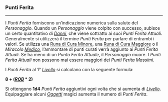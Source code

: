 ### Punti Ferita

---

I *Punti Ferita* forniscono un’indicazione numerica sulla salute del *Personaggio*. Quando un *Personaggio* viene colpito con successo, subisce un certo quantitativo di [*Danni*](..\combattimento\attacco.md), che viene sottratto ai suoi *Punti Ferita Attuali*. Generalmente si utilizzerà il termine *Punti Ferita* per parlare di entrambi i valori. Se utilizza una [Runa di Cura Minore](..\oggetti\consumabili.md), una [Runa di Cura Maggiore](..\oggetti\consumabili.md) o il *Miracolo* [*Medico*](..\magia\miracoli\liv-I.md), l’ammontare di punti curati verrà aggiunto ai *Punti Ferita Attuali*. Se ha meno di un *Punto Ferita Attuale*, il *Personaggio* muore. I *Punti Ferita Attuali* non possono mai essere maggiori dei *Punti Ferita Massimi*.

I *Punti Ferita* al 1° [*Livello*](livelli.md) si calcolano con la seguente formula:

**8 + ([*ROB*](caratteristiche.md) * 2)**

Si ottengono **1d4** *Punti Ferita* aggiuntivi ogni volta che si aumenta di [*Livello*](livelli.md). Equipaggiare alcuni [*Oggetti*](..\oggetti.md) magici aumenta il numero di *Punti Ferita*.